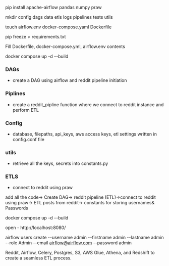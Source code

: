 pip install apache-airflow pandas numpy praw

mkdir config dags data etls logs pipelines tests utils

touch airflow.env docker-compose.yaml Dockerfile

pip freeze > requirements.txt

Fill Dockerfile, docker-compose.yml, airflow.env contents

docker compose up -d --build


### DAGs
* create a DAG using airflow and reddit pipeline initiation

### Piplines
* create a reddit_pipline function where we connect to reddit instance and perform ETL 

### Config
* database, filepaths, api_keys, aws access keys, etl settings written in config.conf file


### utils
* retrieve all the keys, secrets into constants.py

### ETLS
* connect to reddit using praw

add all the code-> Create DAG-> reddit pipeline (ETL)->connect to reddit using praw-> ETL posts from reddit-> constants for storing usernames& Passwords


docker compose up -d --build

open - http://localhost:8080/

airflow users create --username admin --firstname admin --lastname admin --role Admin --email airflow@airflow.com --password admin



Reddit, Airflow, Celery, Postgres, S3, AWS Glue, Athena, and Redshift to create a seamless ETL process. 
